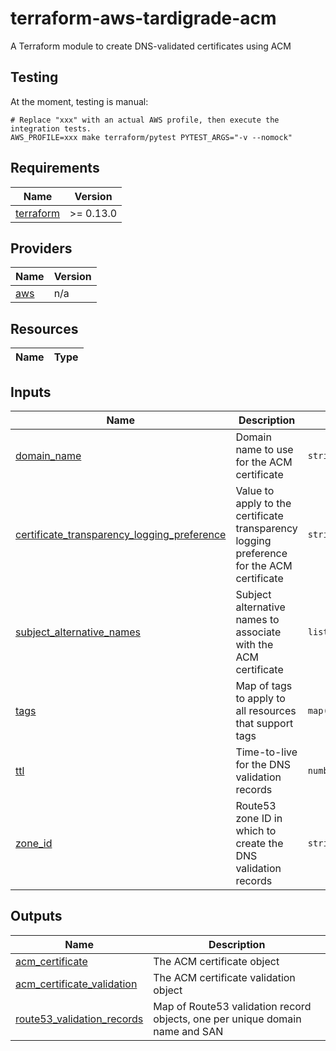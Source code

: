 # terraform-aws-tardigrade-acm

A Terraform module to create DNS-validated certificates using ACM

## Testing

At the moment, testing is manual:

```
# Replace "xxx" with an actual AWS profile, then execute the integration tests.
AWS_PROFILE=xxx make terraform/pytest PYTEST_ARGS="-v --nomock"
```

<!-- BEGIN TFDOCS -->
## Requirements

| Name | Version |
|------|---------|
| <a name="requirement_terraform"></a> [terraform](#requirement\_terraform) | >= 0.13.0 |

## Providers

| Name | Version |
|------|---------|
| <a name="provider_aws"></a> [aws](#provider\_aws) | n/a |

## Resources

| Name | Type |
|------|------|

## Inputs

| Name | Description | Type | Default | Required |
|------|-------------|------|---------|:--------:|
| <a name="input_domain_name"></a> [domain\_name](#input\_domain\_name) | Domain name to use for the ACM certificate | `string` | n/a | yes |
| <a name="input_certificate_transparency_logging_preference"></a> [certificate\_transparency\_logging\_preference](#input\_certificate\_transparency\_logging\_preference) | Value to apply to the certificate transparency logging preference for the ACM certificate | `string` | `"ENABLED"` | no |
| <a name="input_subject_alternative_names"></a> [subject\_alternative\_names](#input\_subject\_alternative\_names) | Subject alternative names to associate with the ACM certificate | `list(string)` | `[]` | no |
| <a name="input_tags"></a> [tags](#input\_tags) | Map of tags to apply to all resources that support tags | `map(string)` | `{}` | no |
| <a name="input_ttl"></a> [ttl](#input\_ttl) | Time-to-live for the DNS validation records | `number` | `300` | no |
| <a name="input_zone_id"></a> [zone\_id](#input\_zone\_id) | Route53 zone ID in which to create the DNS validation records | `string` | `""` | no |

## Outputs

| Name | Description |
|------|-------------|
| <a name="output_acm_certificate"></a> [acm\_certificate](#output\_acm\_certificate) | The ACM certificate object |
| <a name="output_acm_certificate_validation"></a> [acm\_certificate\_validation](#output\_acm\_certificate\_validation) | The ACM certificate validation object |
| <a name="output_route53_validation_records"></a> [route53\_validation\_records](#output\_route53\_validation\_records) | Map of Route53 validation record objects, one per unique domain name and SAN |

<!-- END TFDOCS -->
